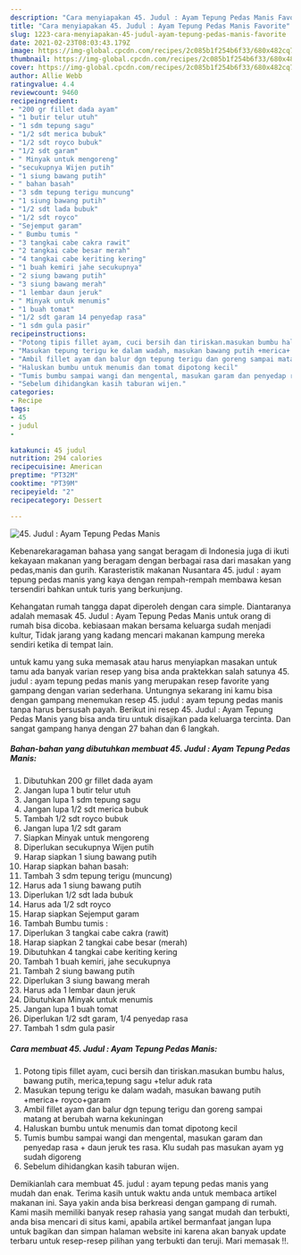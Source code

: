 ```yaml
---
description: "Cara menyiapakan 45. Judul : Ayam Tepung Pedas Manis Favorite"
title: "Cara menyiapakan 45. Judul : Ayam Tepung Pedas Manis Favorite"
slug: 1223-cara-menyiapakan-45-judul-ayam-tepung-pedas-manis-favorite
date: 2021-02-23T08:03:43.179Z
image: https://img-global.cpcdn.com/recipes/2c085b1f254b6f33/680x482cq70/45-judul-ayam-tepung-pedas-manis-foto-resep-utama.jpg
thumbnail: https://img-global.cpcdn.com/recipes/2c085b1f254b6f33/680x482cq70/45-judul-ayam-tepung-pedas-manis-foto-resep-utama.jpg
cover: https://img-global.cpcdn.com/recipes/2c085b1f254b6f33/680x482cq70/45-judul-ayam-tepung-pedas-manis-foto-resep-utama.jpg
author: Allie Webb
ratingvalue: 4.4
reviewcount: 9460
recipeingredient:
- "200 gr fillet dada ayam"
- "1 butir telur utuh"
- "1 sdm tepung sagu"
- "1/2 sdt merica bubuk"
- "1/2 sdt royco bubuk"
- "1/2 sdt garam"
- " Minyak untuk mengoreng"
- "secukupnya Wijen putih"
- "1 siung bawang putih"
- " bahan basah"
- "3 sdm tepung terigu muncung"
- "1 siung bawang putih"
- "1/2 sdt lada bubuk"
- "1/2 sdt royco"
- "Sejemput garam"
- " Bumbu tumis "
- "3 tangkai cabe cakra rawit"
- "2 tangkai cabe besar merah"
- "4 tangkai cabe keriting kering"
- "1 buah kemiri jahe secukupnya"
- "2 siung bawang putih"
- "3 siung bawang merah"
- "1 lembar daun jeruk"
- " Minyak untuk menumis"
- "1 buah tomat"
- "1/2 sdt garam 14 penyedap rasa"
- "1 sdm gula pasir"
recipeinstructions:
- "Potong tipis fillet ayam, cuci bersih dan tiriskan.masukan bumbu halus, bawang putih, merica,tepung sagu +telur aduk rata"
- "Masukan tepung terigu ke dalam wadah, masukan bawang putih +merica+ royco+garam"
- "Ambil fillet ayam dan balur dgn tepung terigu dan goreng sampai matang at berubah warna kekuningan"
- "Haluskan bumbu untuk menumis dan tomat dipotong kecil"
- "Tumis bumbu sampai wangi dan mengental, masukan garam dan penyedap rasa + daun jeruk tes rasa. Klu sudah pas masukan ayam yg sudah digoreng"
- "Sebelum dihidangkan kasih taburan wijen."
categories:
- Recipe
tags:
- 45
- judul
- 

katakunci: 45 judul  
nutrition: 294 calories
recipecuisine: American
preptime: "PT32M"
cooktime: "PT39M"
recipeyield: "2"
recipecategory: Dessert

---
```



![45. Judul : Ayam Tepung Pedas Manis](https://img-global.cpcdn.com/recipes/2c085b1f254b6f33/680x482cq70/45-judul-ayam-tepung-pedas-manis-foto-resep-utama.jpg)

Kebenarekaragaman bahasa yang sangat beragam di Indonesia juga di ikuti kekayaan makanan yang beragam dengan berbagai rasa dari masakan yang pedas,manis dan gurih. Karasteristik makanan Nusantara 45. judul : ayam tepung pedas manis yang kaya dengan rempah-rempah membawa kesan tersendiri bahkan untuk turis yang berkunjung.


Kehangatan rumah tangga dapat diperoleh dengan cara simple. Diantaranya adalah memasak 45. Judul : Ayam Tepung Pedas Manis untuk orang di rumah bisa dicoba. kebiasaan makan bersama keluarga sudah menjadi kultur, Tidak jarang yang kadang mencari makanan kampung mereka sendiri ketika di tempat lain.



untuk kamu yang suka memasak atau harus menyiapkan masakan untuk tamu ada banyak varian resep yang bisa anda praktekkan salah satunya 45. judul : ayam tepung pedas manis yang merupakan resep favorite yang gampang dengan varian sederhana. Untungnya sekarang ini kamu bisa dengan gampang menemukan resep 45. judul : ayam tepung pedas manis tanpa harus bersusah payah.
Berikut ini resep 45. Judul : Ayam Tepung Pedas Manis yang bisa anda tiru untuk disajikan pada keluarga tercinta. Dan sangat gampang hanya dengan 27 bahan dan 6 langkah.


<!--inarticleads1-->

##### Bahan-bahan yang dibutuhkan membuat 45. Judul : Ayam Tepung Pedas Manis:

1. Dibutuhkan 200 gr fillet dada ayam
1. Jangan lupa 1 butir telur utuh
1. Jangan lupa 1 sdm tepung sagu
1. Jangan lupa 1/2 sdt merica bubuk
1. Tambah 1/2 sdt royco bubuk
1. Jangan lupa 1/2 sdt garam
1. Siapkan  Minyak untuk mengoreng
1. Diperlukan secukupnya Wijen putih
1. Harap siapkan 1 siung bawang putih
1. Harap siapkan  bahan basah:
1. Tambah 3 sdm tepung terigu (muncung)
1. Harus ada 1 siung bawang putih
1. Diperlukan 1/2 sdt lada bubuk
1. Harus ada 1/2 sdt royco
1. Harap siapkan Sejemput garam
1. Tambah  Bumbu tumis :
1. Diperlukan 3 tangkai cabe cakra (rawit)
1. Harap siapkan 2 tangkai cabe besar (merah)
1. Dibutuhkan 4 tangkai cabe keriting kering
1. Tambah 1 buah kemiri, jahe secukupnya
1. Tambah 2 siung bawang putih
1. Diperlukan 3 siung bawang merah
1. Harus ada 1 lembar daun jeruk
1. Dibutuhkan  Minyak untuk menumis
1. Jangan lupa 1 buah tomat
1. Diperlukan 1/2 sdt garam, 1/4 penyedap rasa
1. Tambah 1 sdm gula pasir




<!--inarticleads2-->

##### Cara membuat  45. Judul : Ayam Tepung Pedas Manis:

1. Potong tipis fillet ayam, cuci bersih dan tiriskan.masukan bumbu halus, bawang putih, merica,tepung sagu +telur aduk rata
1. Masukan tepung terigu ke dalam wadah, masukan bawang putih +merica+ royco+garam
1. Ambil fillet ayam dan balur dgn tepung terigu dan goreng sampai matang at berubah warna kekuningan
1. Haluskan bumbu untuk menumis dan tomat dipotong kecil
1. Tumis bumbu sampai wangi dan mengental, masukan garam dan penyedap rasa + daun jeruk tes rasa. Klu sudah pas masukan ayam yg sudah digoreng
1. Sebelum dihidangkan kasih taburan wijen.




Demikianlah cara membuat 45. judul : ayam tepung pedas manis yang mudah dan enak. Terima kasih untuk waktu anda untuk membaca artikel makanan ini. Saya yakin anda bisa berkreasi dengan gampang di rumah. Kami masih memiliki banyak resep rahasia yang sangat mudah dan terbukti, anda bisa mencari di situs kami, apabila artikel bermanfaat jangan lupa untuk bagikan dan simpan halaman website ini karena akan banyak update terbaru untuk resep-resep pilihan yang terbukti dan teruji. Mari memasak !!. 
